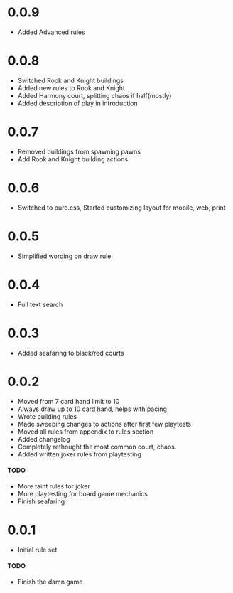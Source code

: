 # 0.0.9

-   Added Advanced rules

# 0.0.8

-   Switched Rook and Knight buildings
-   Added new rules to Rook and Knight
-   Added Harmony court, splitting chaos if half(mostly)
-   Added description of play in introduction

# 0.0.7

-   Removed buildings from spawning pawns
-   Add Rook and Knight building actions

# 0.0.6

-   Switched to pure.css, Started customizing layout for mobile, web, print

# 0.0.5

-   Simplified wording on draw rule

# 0.0.4

-   Full text search

# 0.0.3

-   Added seafaring to black/red courts

# 0.0.2

-   Moved from 7 card hand limit to 10
-   Always draw up to 10 card hand, helps with pacing
-   Wrote building rules
-   Made sweeping changes to actions after first few playtests
-   Moved all rules from appendix to rules section
-   Added changelog
-   Completely rethought the most common court, chaos.
-   Added written joker rules from playtesting

#### TODO

-   More taint rules for joker
-   More playtesting for board game mechanics
-   Finish seafaring

# 0.0.1

-   Initial rule set

#### TODO

-   Finish the damn game

